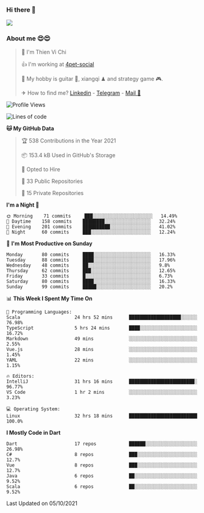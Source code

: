 ### Hi there 👋
![](https://media1.tenor.com/images/9aa4aee77151757a310fcdb4b8fd2a0a/tenor.gif?itemid=12671405)

### About me 😍😍

> 🙎 I'm Thien Vi Chi
> 
> 👍 I'm working at [4pet-social](https://github.com/4pet-social)
>
> 🥞 My hobby is guitar 🎸, xiangqi ♟ and strategy game 🎮.
> 
> ✈ How to find me? [Linkedin](https://www.linkedin.com/in/tvc12/) - [Telegram](https://t.me/yeutham212) - [Mail 📧](mailto:meomeocf98@gmail.com)
> 

<!--START_SECTION:waka-->
![Profile Views](http://img.shields.io/badge/Profile%20Views-25-blue)

![Lines of code](https://img.shields.io/badge/From%20Hello%20World%20I%27ve%20Written-745887%20lines%20of%20code-blue)

**🐱 My GitHub Data** 

> 🏆 538 Contributions in the Year 2021
 > 
> 📦 153.4 kB Used in GitHub's Storage 
 > 
> 💼 Opted to Hire
 > 
> 📜 33 Public Repositories 
 > 
> 🔑 15 Private Repositories  
 > 
**I'm a Night 🦉** 

```text
🌞 Morning    71 commits     ███░░░░░░░░░░░░░░░░░░░░░░   14.49% 
🌆 Daytime    158 commits    ████████░░░░░░░░░░░░░░░░░   32.24% 
🌃 Evening    201 commits    ██████████░░░░░░░░░░░░░░░   41.02% 
🌙 Night      60 commits     ███░░░░░░░░░░░░░░░░░░░░░░   12.24%

```
📅 **I'm Most Productive on Sunday** 

```text
Monday       80 commits     ████░░░░░░░░░░░░░░░░░░░░░   16.33% 
Tuesday      88 commits     ████░░░░░░░░░░░░░░░░░░░░░   17.96% 
Wednesday    48 commits     ██░░░░░░░░░░░░░░░░░░░░░░░   9.8% 
Thursday     62 commits     ███░░░░░░░░░░░░░░░░░░░░░░   12.65% 
Friday       33 commits     █░░░░░░░░░░░░░░░░░░░░░░░░   6.73% 
Saturday     80 commits     ████░░░░░░░░░░░░░░░░░░░░░   16.33% 
Sunday       99 commits     █████░░░░░░░░░░░░░░░░░░░░   20.2%

```


📊 **This Week I Spent My Time On** 

```text
💬 Programming Languages: 
Scala                    24 hrs 52 mins      ███████████████████░░░░░░   76.98% 
TypeScript               5 hrs 24 mins       ████░░░░░░░░░░░░░░░░░░░░░   16.72% 
Markdown                 49 mins             ░░░░░░░░░░░░░░░░░░░░░░░░░   2.55% 
Vue.js                   28 mins             ░░░░░░░░░░░░░░░░░░░░░░░░░   1.45% 
YAML                     22 mins             ░░░░░░░░░░░░░░░░░░░░░░░░░   1.15%

🔥 Editors: 
IntelliJ                 31 hrs 16 mins      ████████████████████████░   96.77% 
VS Code                  1 hr 2 mins         ░░░░░░░░░░░░░░░░░░░░░░░░░   3.23%

💻 Operating System: 
Linux                    32 hrs 18 mins      █████████████████████████   100.0%

```

**I Mostly Code in Dart** 

```text
Dart                     17 repos            ██████░░░░░░░░░░░░░░░░░░░   26.98% 
C#                       8 repos             ███░░░░░░░░░░░░░░░░░░░░░░   12.7% 
Vue                      8 repos             ███░░░░░░░░░░░░░░░░░░░░░░   12.7% 
Java                     6 repos             ██░░░░░░░░░░░░░░░░░░░░░░░   9.52% 
Scala                    6 repos             ██░░░░░░░░░░░░░░░░░░░░░░░   9.52%

```



 Last Updated on 05/10/2021
<!--END_SECTION:waka-->